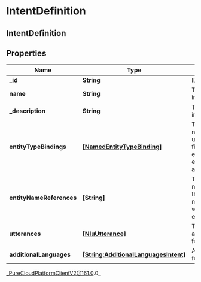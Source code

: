 # IntentDefinition

## IntentDefinition

## Properties

|Name | Type | Description | Notes|
|------------ | ------------- | ------------- | -------------|
| **_id** | **String** | ID of the intent. | [optional] |
| **name** | **String** | The name of the intent. | |
| **_description** | **String** | The description of the intent. | [optional] |
| **entityTypeBindings** | [**[NamedEntityTypeBinding]**](NamedEntityTypeBinding) | The bindings for the named entity types used in this intent.This field is mutually exclusive with entityNameReferences and entities | [optional] |
| **entityNameReferences** | **[String]** | The references for the named entity used in this intent.This field is mutually exclusive with entityTypeBindings | [optional] |
| **utterances** | [**[NluUtterance]**](NluUtterance) | The utterances that act as training phrases for the intent. | |
| **additionalLanguages** | [**[String:AdditionalLanguagesIntent]**](AdditionalLanguagesIntent) | Additional languages for intents | [optional] |



_PureCloudPlatformClientV2@161.0.0_
